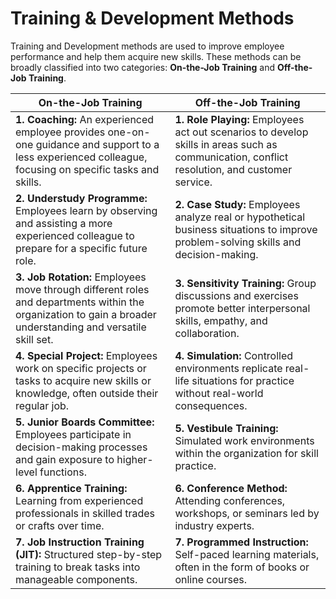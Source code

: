 # Training & Development Methods

Training and Development methods are used to improve employee performance and help them acquire new skills. These methods can be broadly classified into two categories: **On-the-Job Training** and **Off-the-Job Training**.

| **On-the-Job Training**                                     | **Off-the-Job Training**                                           |
|-------------------------------------------------------------|--------------------------------------------------------------------|
| **1. Coaching:** An experienced employee provides one-on-one guidance and support to a less experienced colleague, focusing on specific tasks and skills.                                  | **1. Role Playing:** Employees act out scenarios to develop skills in areas such as communication, conflict resolution, and customer service.                           |
| **2. Understudy Programme:** Employees learn by observing and assisting a more experienced colleague to prepare for a specific future role.                               | **2. Case Study:** Employees analyze real or hypothetical business situations to improve problem-solving skills and decision-making.                      |
| **3. Job Rotation:** Employees move through different roles and departments within the organization to gain a broader understanding and versatile skill set.                  | **3. Sensitivity Training:** Group discussions and exercises promote better interpersonal skills, empathy, and collaboration.                               |
| **4. Special Project:** Employees work on specific projects or tasks to acquire new skills or knowledge, often outside their regular job.                                        | **4. Simulation:** Controlled environments replicate real-life situations for practice without real-world consequences.                                     |
| **5. Junior Boards Committee:** Employees participate in decision-making processes and gain exposure to higher-level functions.                                            | **5. Vestibule Training:** Simulated work environments within the organization for skill practice.                                                       |
| **6. Apprentice Training:** Learning from experienced professionals in skilled trades or crafts over time.                                                                                         | **6. Conference Method:** Attending conferences, workshops, or seminars led by industry experts.                                                        |
| **7. Job Instruction Training (JIT):** Structured step-by-step training to break tasks into manageable components.                                                                           | **7. Programmed Instruction:** Self-paced learning materials, often in the form of books or online courses.                                       |
